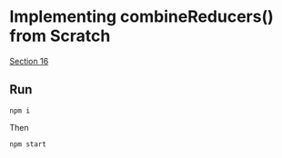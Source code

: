 Implementing combineReducers() from Scratch
=============

[Section 16](https://egghead.io/lessons/javascript-redux-implementing-combinereducers-from-scratch)


## Run

```
npm i
```

Then
```
npm start
```
